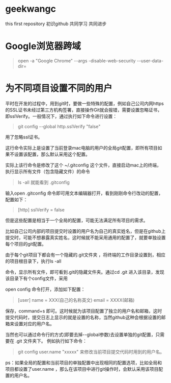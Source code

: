 geekwangc
=========

this first repository
初识github 共同学习 共同进步

# Google浏览器跨域
> open -a "Google Chrome" --args -disable-web-security --user-data-dir=

# 为不同项目设置不同的用户

平时在开发的过程中，用到git时，要做一些特殊的配置，例如自己公司内网https的SSL证书未经过第三方机构签署，直接操作Git就会报错，需要设置忽略证书，即sslVerify。一般情况下，通过执行如下命令进行设置：

> git  config  --global  http.sslVerify "false"

用了忽略ssl证书。

这行命令实际上是设置了当前登录mac电脑的用户的全局git配置，即所有项目如果不设置该配置，那么默认采用这个配置。

实际上该行命令是修改了这个 ~/.gitconfig 这个文件，直接启动mac上的终端，执行显示所有文件（包含隐藏文件）的命令

> ls -all
就能看到 .gitconfig

输入open .gitconfig 命令即可用文本编辑器打开，看到刚刚命令行改动的配置，配置如下：

> [http]
    sslVerify = false

但是这些配置是相当于一个全局的配置，可能无法满足所有项目的需求。

比如自己公司内部的项目提交时设置的用户名为自己的真实姓名，但是在github上提交时，可能不想暴露真实姓名，这时候就不能采用通用的配置了，就要单独设置每个项目的git配置。

由于每个git项目下都会有一个隐藏的.git文件夹 ，将终端的工作目录设置到，相应的项目根目录下，执行ls -all

命令，显示所有文件，即可看到.git的隐藏文件夹。通过cd .git 进入该目录，发现该目录下有个config文件，采用

open config 命令打开，添加如下配置：

> [user]
    name = XXX(自己的名称英文)
    email = XXXX(邮箱)

保存，command+s 即可。这时候就为该项目配置了独立的用户名和邮箱，这时提交代码时，提交日志上显示的就是设置的名称，当然github这种会根据设置的邮箱来设置对应的用户名。

当然也可以通过命令行的方式(即要去掉--global参数)去设置单独的git配置，只需要在 .git 文件夹下。 例如执行如下命令：

> git  config  user.name  "xxxxx"
来修改当前项目提交代码时用到的用户名。

ps：如果全局的配置和当前项目的单独配置中出现相同的配置选项，比如全局和项目都设置了user.name ，那么在该项目中进行git操作时，会默认采用该项目配置的用户名。
